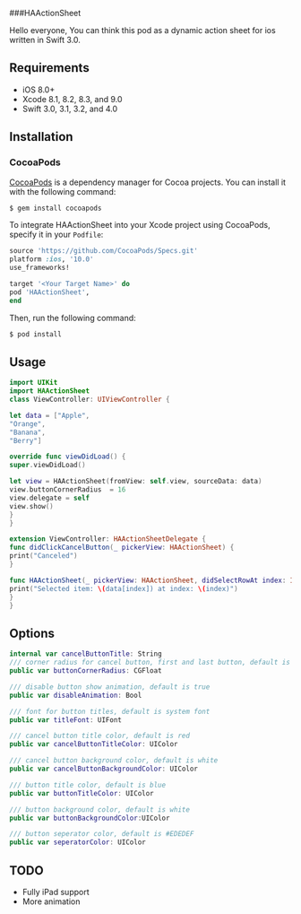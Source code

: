 ###HAActionSheet

Hello everyone,
You can think this pod as a dynamic action sheet for ios written in Swift 3.0.

## Requirements

- iOS 8.0+
- Xcode 8.1, 8.2, 8.3, and 9.0
- Swift 3.0, 3.1, 3.2, and 4.0

## Installation

### CocoaPods

[CocoaPods](http://cocoapods.org) is a dependency manager for Cocoa projects. You can install it with the following command:

```bash
$ gem install cocoapods
```

To integrate HAActionSheet into your Xcode project using CocoaPods, specify it in your `Podfile`:

```ruby
source 'https://github.com/CocoaPods/Specs.git'
platform :ios, '10.0'
use_frameworks!

target '<Your Target Name>' do
pod 'HAActionSheet',
end
```

Then, run the following command:

```bash
$ pod install
```

## Usage

```swift
import UIKit
import HAActionSheet
class ViewController: UIViewController {

let data = ["Apple",
"Orange",
"Banana",
"Berry"]

override func viewDidLoad() {
super.viewDidLoad()

let view = HAActionSheet(fromView: self.view, sourceData: data)
view.buttonCornerRadius  = 16
view.delegate = self
view.show()
} 
}

extension ViewController: HAActionSheetDelegate {
func didClickCancelButton(_ pickerView: HAActionSheet) {
print("Canceled")
}

func HAActionSheet(_ pickerView: HAActionSheet, didSelectRowAt index: Int) {
print("Selected item: \(data[index]) at index: \(index)")
}
}
```

## Options

```swift
internal var cancelButtonTitle: String
/// corner radius for cancel button, first and last button, default is 0.0
public var buttonCornerRadius: CGFloat

/// disable button show animation, default is true
public var disableAnimation: Bool

/// font for button titles, default is system font
public var titleFont: UIFont

/// cancel button title color, default is red
public var cancelButtonTitleColor: UIColor

/// cancel button background color, default is white
public var cancelButtonBackgroundColor: UIColor

/// button title color, default is blue
public var buttonTitleColor: UIColor

/// button background color, default is white
public var buttonBackgroundColor:UIColor

/// button seperator color, default is #EDEDEF
public var seperatorColor: UIColor
```

## TODO

- Fully iPad support
- More animation
